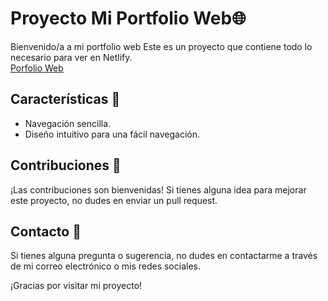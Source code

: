 # Proyecto Mi Portfolio Web🌐

Bienvenido/a a mi portfolio web 
Este es un proyecto que contiene todo lo necesario para ver en Netlify.
<br>
[Porfolio Web](https://my-portfolioweb-jorgerg.netlify.app/)

## Características 🚀

- Navegación sencilla.
- Diseño intuitivo para una fácil navegación.

## Contribuciones 🤝

¡Las contribuciones son bienvenidas! Si tienes alguna idea para mejorar este proyecto, no dudes en enviar un pull request.

## Contacto 📧

Si tienes alguna pregunta o sugerencia, no dudes en contactarme a través de mi correo electrónico o mis redes sociales.

¡Gracias por visitar mi proyecto!
